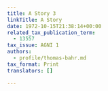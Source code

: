```yaml
---
title: A Story 3
linkTitle: A Story
date: 1972-10-15T21:38:14+00:00
related_tax_publication_term:
  - 13557
tax_issue: AGNI 1
authors:
  - profile/thomas-bahr.md
tax_format: Print
translators: []

---
```

